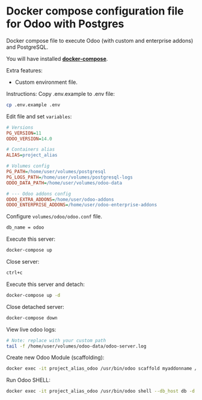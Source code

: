 # Docker compose configuration file for Odoo with Postgres

Docker compose file to execute Odoo (with custom and enterprise addons) and PostgreSQL.

You will have installed [**docker-compose**](https://docs.docker.com/compose/install/).

Extra features:
- Custom environment file.

Instructions:
Copy .env.example to .env file:
```sh
cp .env.example .env
```
Edit file and set ```variables```:
```ini
# Versions
PG_VERSION=11
ODOO_VERSION=14.0

# Containers alias
ALIAS=project_alias

# Volumes config
PG_PATH=/home/user/volumes/postgresql
PG_LOGS_PATH=/home/user/volumes/postgresql-logs
ODOO_DATA_PATH=/home/user/volumes/odoo-data

# --- Odoo addons config
ODOO_EXTRA_ADDONS=/home/user/odoo-addons
ODOO_ENTERPRISE_ADDONS=/home/user/odoo-enterprise-addons
```

Configure `volumes/odoo/odoo.conf` file.
```sh
db_name = odoo
```

Execute this server:
```sh
docker-compose up
```

Close server:
```sh
ctrl+c
```

Execute this server and detach:
```sh
docker-compose up -d
```

Close detached server:
```sh
docker-compose down
```

View live odoo logs:
```sh
# Note: replace with your custom path
tail -f /home/user/volumes/odoo-data/odoo-server.log
```

Create new Odoo Module (scaffolding):
```sh
docker exec -it project_alias_odoo /usr/bin/odoo scaffold myaddonname /mnt/extra-addons
```

Run Odoo SHELL:
```sh
docker exec -it project_alias_odoo /usr/bin/odoo shell --db_host db -d odoo -w odoo
```
